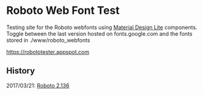 # Roboto Web Font Test
Testing site for the Roboto webfonts using [Material Design Lite](https://getmdl.io) components. Toggle between the last version hosted on fonts.google.com and the fonts stored in ./www/roboto_webfonts

https://robototester.appspot.com


## History
2017/03/21: [Roboto 2.136](https://github.com/google/fonts/pull/710)
